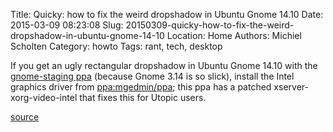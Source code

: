 Title: Quicky: how to fix the weird dropshadow in Ubuntu Gnome 14.10
Date: 2015-03-09 08:23:08
Slug: 20150309-quicky-how-to-fix-the-weird-dropshadow-in-ubuntu-gnome-14-10
Location: Home
Authors: Michiel Scholten
Category: howto
Tags: rant, tech, desktop

If you get an ugly rectangular dropshadow in Ubuntu Gnome 14.10 with the [gnome-staging ppa](https://launchpad.net/~gnome3-team/+archive/ubuntu/gnome3-staging) (because Gnome 3.14 is so slick), install the Intel graphics driver from [ppa:mgedmin/ppa](https://launchpad.net/~mgedmin/+archive/ubuntu/ppa); this ppa has a patched xserver-xorg-video-intel that fixes this for Utopic users.

[source](https://bugs.launchpad.net/ubuntu/+source/xserver-xorg-video-intel/+bug/1378188)

